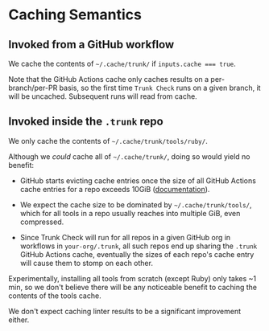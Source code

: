 # Caching Semantics

## Invoked from a GitHub workflow

We cache the contents of `~/.cache/trunk/` if `inputs.cache === true`.

Note that the GitHub Actions cache only caches results on a per-branch/per-PR basis, so the first
time `Trunk Check` runs on a given branch, it will be uncached. Subsequent runs will read from
cache.

## Invoked inside the `.trunk` repo

We only cache the contents of `~/.cache/trunk/tools/ruby/`.

Although we _could_ cache all of `~/.cache/trunk/`, doing so would yield no benefit:

- GitHub starts evicting cache entries once the size of all GitHub Actions cache entries for a repo
  exceeds 10GiB ([documentation][gha-cache-limits]).

- We expect the cache size to be dominated by `~/.cache/trunk/tools/`, which for all tools in a repo
  usually reaches into multiple GiB, even compressed.

- Since Trunk Check will run for all repos in a given GitHub org in workflows in `your-org/.trunk`,
  all such repos end up sharing the `.trunk` GitHub Actions cache, eventually the sizes of each
  repo's cache entry will cause them to stomp on each other.

Experimentally, installing all tools from scratch (except Ruby) only takes ~1 min, so we don't
believe there will be any noticeable benefit to caching the contents of the tools cache.

We don't expect caching linter results to be a significant improvement either.

[gha-cache-limits]:
  https://docs.github.com/en/actions/using-workflows/caching-dependencies-to-speed-up-workflows#usage-limits-and-eviction-policy
